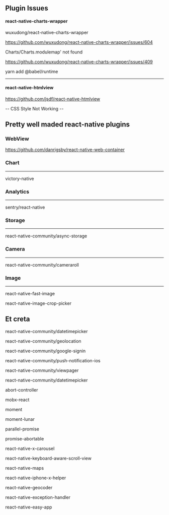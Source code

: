 ## Plugin Issues

#### react-native-charts-wrapper

wuxudong/react-native-charts-wrapper

https://github.com/wuxudong/react-native-charts-wrapper/issues/604

Charts/Charts.modulemap' not found

https://github.com/wuxudong/react-native-charts-wrapper/issues/409

yarn add @babel/runtime

----

#### react-native-htmlview

https://github.com/jsdf/react-native-htmlview

-- CSS Style Not Working --

## Pretty well maded react-native plugins

### WebView

https://github.com/danrigsby/react-native-web-container

### Chart
----

victory-native

### Analytics
----

sentry/react-native

### Storage
----

react-native-community/async-storage

### Camera
----

react-native-community/cameraroll

### Image
----

react-native-fast-image

react-native-image-crop-picker

## Et creta

react-native-community/datetimepicker

react-native-community/geolocation

react-native-community/google-signin

react-native-community/push-notification-ios

react-native-community/viewpager

react-native-community/datetimepicker

abort-controller

mobx-react

moment

moment-lunar

parallel-promise

promise-abortable

react-native-x-carousel

react-native-keyboard-aware-scroll-view

react-native-maps

react-native-iphone-x-helper

react-native-geocoder

react-native-exception-handler

react-native-easy-app
